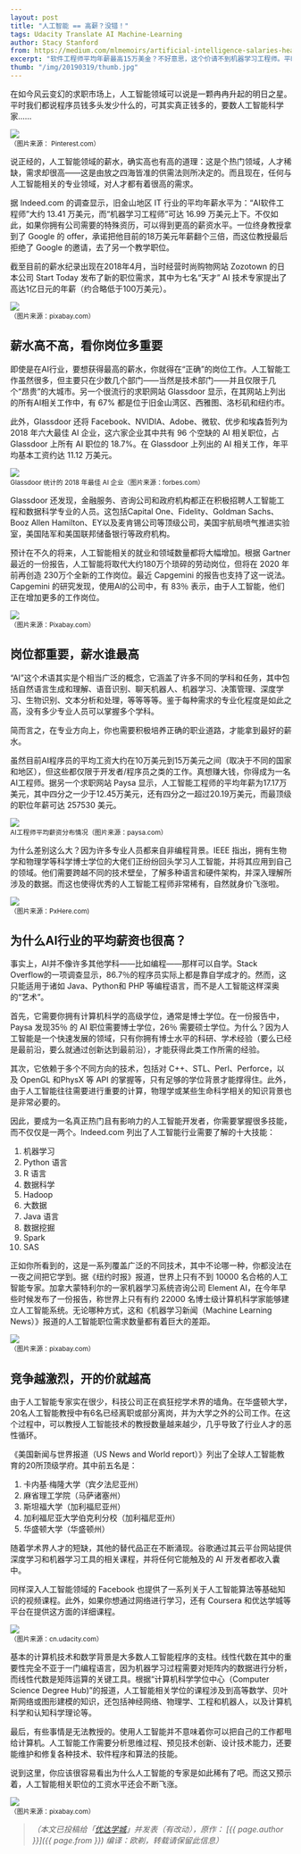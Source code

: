 ```yaml
---
layout: post
title: "人工智能 == 高薪？没错！"
tags: Udacity Translate AI Machine-Learning
author: Stacy Stanford
from: https://medium.com/mlmemoirs/artificial-intelligence-salaries-heading-skyward-e41b2a7bba7d
excerpt: "软件工程师平均年薪最高15万美金？不好意思，这个价请不到机器学习工程师。平时我们都说程序员钱多头发少什么的，可其实真正钱多的，要数人工智能科学家……"
thumb: "/img/20190319/thumb.jpg"
---
```

在如今风云变幻的求职市场上，人工智能领域可以说是一颗冉冉升起的明日之星。平时我们都说程序员钱多头发少什么的，可其实真正钱多的，要数人工智能科学家……

<img src="{{site.cdn}}/img/20190319/001.jpg" /><br><small>
（图片来源： Pinterest.com）</small>

说正经的，人工智能领域的薪水，确实高也有高的道理：这是个热门领域，人才稀缺，需求却很高——这是由放之四海皆准的供需法则所决定的。而且现在，任何与人工智能相关的专业领域，对人才都有着很高的需求。

据 Indeed.com 的调查显示，旧金山地区 IT 行业的平均年薪水平为：“AI软件工程师”大约 13.41 万美元，而“机器学习工程师”可达 16.99 万美元上下。不仅如此，如果你拥有公司需要的特殊资历，可以得到更高的薪资水平。一位终身教授拿到了 Google 的 offer，承诺把他目前的18万美元年薪翻个三倍，而这位教授最后拒绝了 Google 的邀请，去了另一个教学职位。

截至目前的薪水纪录出现在2018年4月，当时经营时尚购物网站 Zozotown 的日本公司 Start Today 发布了新的职位需求，其中为七名“天才” AI 技术专家提出了高达1亿日元的年薪（约合略低于100万美元）。

<img src="{{site.cdn}}/img/20190319/002.jpg" /><br><small>
（图片来源：pixabay.com）</small>

## 薪水高不高，看你岗位多重要

即使是在AI行业，要想获得最高的薪水，你就得在“正确”的岗位工作。人工智能工作虽然很多，但主要只在少数几个部门——当然是技术部门——并且仅限于几个“昂贵”的大城市。另一个很流行的求职网站 Glassdoor 显示，在其网站上列出的所有AI相关工作中，有 67% 都是位于旧金山湾区、西雅图、洛杉矶和纽约市。

此外，Glassdoor 还将 Facebook、NVIDIA、Adobe、微软、优步和埃森哲列为 2018 年六大最佳 AI 企业，这六家企业其中共有 96 个空缺的 AI 相关职位，占 Glassdoor 上所有 AI 职位的 18.7%。在 Glassdoor 上列出的 AI 相关工作，年平均基本工资约达 11.12 万美元。

<img src="{{site.cdn}}/img/20190319/003.jpg" /><br><small>
Glassdoor 统计的 2018 年最佳 AI 企业（图片来源：forbes.com）</small>

Glassdoor 还发现，金融服务、咨询公司和政府机构都正在积极招聘人工智能工程和数据科学专业的人员。这包括Capital One、Fidelity、Goldman Sachs、Booz Allen Hamilton、EY以及麦肯锡公司等顶级公司，美国宇航局喷气推进实验室，美国陆军和美国联邦储备银行等政府机构。

预计在不久的将来，人工智能相关的就业和领域数量都将大幅增加。根据 Gartner 最近的一份报告，人工智能将取代大约180万个琐碎的劳动岗位，但将在 2020 年前再创造 230万个全新的工作岗位。最近 Capgemini 的报告也支持了这一说法。 Capgemini 的研究发现，使用AI的公司中，有 83％ 表示，由于人工智能，他们正在增加更多的工作岗位。

<img src="{{site.cdn}}/img/20190319/004.jpg" /><br><small>
（图片来源：Pixabay.com）</small>

## 岗位都重要，薪水谁最高

“AI”这个术语其实是个相当广泛的概念，它涵盖了许多不同的学科和任务，其中包括自然语言生成和理解、语音识别、聊天机器人、机器学习、决策管理、深度学习、生物识别、文本分析和处理，等等等等。鉴于每种需求的专业化程度是如此之高，没有多少专业人员可以掌握多个学科。

简而言之，在专业方向上，你也需要积极培养正确的职业道路，才能拿到最好的薪水。

虽然目前AI程序员的平均工资大约在10万美元到15万美元之间（取决于不同的国家和地区），但这些都仅限于开发者/程序员之类的工作。真想赚大钱，你得成为一名AI工程师。据另一个求职网站 Paysa 显示，人工智能工程师的平均年薪为17.17万美元，其中四分之一少于12.45万美元，还有四分之一超过20.19万美元，而最顶级的职位年薪可达 <span class="hl">257530 美元</span>。

<img src="{{site.cdn}}/img/20190319/005.png" /><br><small>
AI工程师平均薪资分布情况（图片来源：paysa.com）</small>

为什么差别这么大？因为许多专业人员都来自非编程背景。IEEE 指出，拥有生物学和物理学等科学博士学位的大佬们正纷纷回头学习人工智能，并将其应用到自己的领域。他们需要跨越不同的技术壁垒，了解多种语言和硬件架构，并深入理解所涉及的数据。而这也使得优秀的人工智能工程师非常稀有，自然就身价飞涨啦。

<img src="{{site.cdn}}/img/20190319/006.jpg" /><br><small>
（图片来源：PxHere.com)</small>

## 为什么AI行业的平均薪资也很高？

事实上，AI并不像许多其他学科——比如编程——那样可以自学。Stack Overflow的一项调查显示，86.7％的程序员实际上都是靠自学成才的。然而，这只能适用于诸如 Java、Python和 PHP 等编程语言，而不是人工智能这样深奥的“艺术”。

首先，它需要你拥有计算机科学的高级学位，通常是博士学位。在一份报告中，Paysa 发现35％ 的 AI 职位需要博士学位，26％ 需要硕士学位。为什么？因为人工智能是一个快速发展的领域，只有你拥有博士水平的科研、学术经验（要么已经是最前沿，要么就通过创新达到最前沿），才能获得此类工作所需的经验。

其次，它依赖于多个不同方向的技术，包括对 C++、STL、Perl、Perforce，以及 OpenGL 和PhysX 等 API 的掌握等，只有足够的学位背景才能撑得住。此外，由于人工智能往往需要进行重要的计算，物理学或某些生命科学相关的知识背景也是非常必要的。

因此，要成为一名真正热门且有影响力的人工智能开发者，你需要掌握很多技能，而不仅仅是一两个。Indeed.com 列出了人工智能行业需要了解的十大技能：

1. 机器学习
2. Python 语言
3. R 语言
4. 数据科学
5. Hadoop
6. 大数据
7. Java 语言
8. 数据挖掘
9. Spark
10. SAS

正如你所看到的，这是一系列覆盖广泛的不同技术，其中不论哪一种，你都没法在一夜之间把它学到。据《纽约时报》报道，世界上只有不到 10000 名合格的人工智能专家。加拿大蒙特利尔的一家机器学习系统咨询公司 Element AI，在今年早些时候发布了一份报告，称世界上只有有约 22000 名博士级计算机科学家能够建立人工智能系统。无论哪种方式，这和《机器学习新闻（Machine Learning News）》报道的人工智能职位需求数量都有着巨大的差距。

<img src="{{site.cdn}}/img/20190319/007.jpg" /><br><small>
（图片来源：pixabay.com）</small>

## 竞争越激烈，开的价就越高

由于人工智能专家实在很少，科技公司正在疯狂挖学术界的墙角。在华盛顿大学，20名人工智能教授中有6名已经离职或部分离岗，并为大学之外的公司工作。在这个过程中，可以教授人工智能技术的教授数量越来越少，几乎导致了行业人才的恶性循环。

《美国新闻与世界报道（US News and World report）》列出了全球人工智能教育的20所顶级学府。其中前五名是：

1. 卡内基·梅隆大学（宾夕法尼亚州）
2. 麻省理工学院（马萨诸塞州）
3. 斯坦福大学（加利福尼亚州）
4. 加利福尼亚大学伯克利分校（加利福尼亚州）
5. 华盛顿大学（华盛顿州）

随着学术界人才的短缺，其他的替代品正在不断涌现。谷歌通过其云平台网站提供深度学习和机器学习工具的相关课程，并将任何它能触及的 AI 开发者都收入囊中。

同样深入人工智能领域的 Facebook 也提供了一系列关于人工智能算法等基础知识的视频课程。此外，如果你想通过网络进行学习，还有 Coursera 和优达学城等平台在提供这方面的详细课程。

<img src="{{site.cdn}}/img/20190319/008.png" /><br><small>
（图片来源：cn.udacity.com）</small>

基本的计算机技术和数学背景是大多数人工智能程序的支柱。线性代数在其中的重要性完全不亚于一门编程语言，因为机器学习过程需要对矩阵内的数据进行分析，而线性代数是矩阵运算的关键工具。根据“计算机科学学位中心（Computer Science Degree Hub)”的报道，人工智能相关学位的课程涉及到高等数学、贝叶斯网络或图形建模的知识，还包括神经网络、物理学、工程和机器人，以及计算机科学和认知科学理论等。

最后，有些事情是无法教授的。<span class="hl">使用人工智能并不意味着你可以把自己的工作都甩给计算机</span>。人工智能工作需要分析思维过程、预见技术创新、设计技术能力，还要能维护和修复各种技术、软件程序和算法的技能。

说到这里，你应该很容易看出为什么人工智能的专家是如此稀有了吧。而这又预示着，人工智能相关职位的工资水平还会不断飞涨。

<img src="{{site.cdn}}/img/20190319/009.jpg" /><br><small>
（图片来源：pixabay.com）</small>

> _（本文已投稿给「[优达学城](https://cn.udacity.com)」并发表（有改动），原作： [{{ page.author }}]({{ page.from }}) 编译：欧剃，转载请保留此信息）_